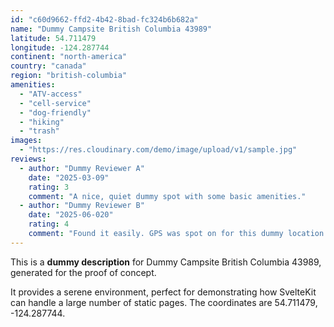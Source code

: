 ```yaml
---
id: "c60d9662-ffd2-4b42-8bad-fc324b6b682a"
name: "Dummy Campsite British Columbia 43989"
latitude: 54.711479
longitude: -124.287744
continent: "north-america"
country: "canada"
region: "british-columbia"
amenities:
  - "ATV-access"
  - "cell-service"
  - "dog-friendly"
  - "hiking"
  - "trash"
images:
  - "https://res.cloudinary.com/demo/image/upload/v1/sample.jpg"
reviews:
  - author: "Dummy Reviewer A"
    date: "2025-03-09"
    rating: 3
    comment: "A nice, quiet dummy spot with some basic amenities."
  - author: "Dummy Reviewer B"
    date: "2025-06-020"
    rating: 4
    comment: "Found it easily. GPS was spot on for this dummy location."
---
```


This is a **dummy description** for Dummy Campsite British Columbia 43989, generated for the proof of concept.

It provides a serene environment, perfect for demonstrating how SvelteKit can handle a large number of static pages. The coordinates are 54.711479, -124.287744.
